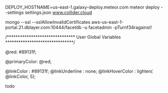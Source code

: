 
    
DEPLOY_HOSTNAME=us-east-1.galaxy-deploy.meteor.com meteor deploy --settings settings.json www.collider.cloud

mongo --ssl --sslAllowInvalidCertificates aws-us-east-1-portal.21.dblayer.com:10444/facetdb -u facetadmin -pTurnf34ragainst!



/*******************************
     User Global Variables
*******************************/

@red: #89131f;

@primaryColor: @red;


@linkColor           : #89131f;
@linkUnderline       : none;
@linkHoverColor      : lighten( @linkColor, 5);



todo
